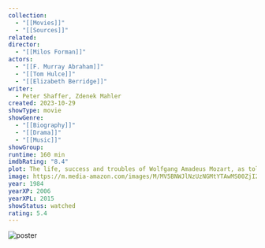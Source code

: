 ```yaml
---
collection:
  - "[[Movies]]"
  - "[[Sources]]"
related: 
director:
  - "[[Milos Forman]]"
actors:
  - "[[F. Murray Abraham]]"
  - "[[Tom Hulce]]"
  - "[[Elizabeth Berridge]]"
writer:
  - Peter Shaffer, Zdenek Mahler
created: 2023-10-29
showType: movie
showGenre:
  - "[[Biography]]"
  - "[[Drama]]"
  - "[[Music]]"
showGroup: 
runtime: 160 min
imdbRating: "8.4"
plot: The life, success and troubles of Wolfgang Amadeus Mozart, as told by Antonio Salieri, the contemporaneous composer who was deeply jealous of Mozart's talent and claimed to have murdered him.
image: https://m.media-amazon.com/images/M/MV5BNWJlNzUzNGMtYTAwMS00ZjI2LWFmNWQtODcxNWUxODA5YmU1XkEyXkFqcGdeQXVyNTIzOTk5ODM@._V1_SX300.jpg
year: 1984
yearXP: 2006
yearXPL: 2015
showStatus: watched
rating: 5.4
---
```

![poster](https://m.media-amazon.com/images/M/MV5BNWJlNzUzNGMtYTAwMS00ZjI2LWFmNWQtODcxNWUxODA5YmU1XkEyXkFqcGdeQXVyNTIzOTk5ODM@._V1_SX300.jpg)

